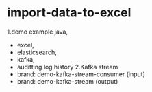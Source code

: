 # import-data-to-excel
1.demo example java,
- excel,
- elasticsearch,
- kafka,
- auditting log history
2.Kafka stream 
- brand: demo-kafka-stream-consumer (input)
- brand: demo-kafka-stream (output)
